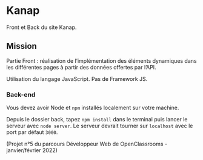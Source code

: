 # Kanap #

Front et Back du site Kanap.

## Mission ##

Partie Front : réalisation de l’implémentation des éléments dynamiques dans les différentes pages à partir des données offertes par l’API.

Utilisation du langage JavaScript.
Pas de Framework JS.

### Back-end ###

Vous devez avoir Node et `npm` installés localement sur votre machine.

Depuis le dossier back, tapez `npm install` dans le terminal puis lancer le serveur avec `node server`.
Le serveur devrait tourner sur `localhost` avec le port par défaut `3000`.

(Projet n°5 du parcours Développeur Web de OpenClassrooms - janvier/février 2022)